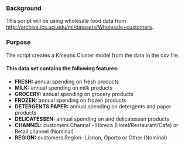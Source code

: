 ### Background
This script will be using wholesale food data from http://archive.ics.uci.edu/ml/datasets/Wholesale+customers. 

### Purpose
The script creates a Kmeans Cluster model from the data in the csv file.

#### This data set contains the following features:
- __FRESH:__ annual spending on fresh products 
- __MILK:__ annual spending on milk products
- __GROCERY:__ annual spending on grocery products
- __FROZEN:__ annual spending on frozen products
- __DETERGENTS PAPER:__ annual spending on detergents and paper products
- __DELICATESSEN:__ annual spending on and delicatessen products
- __CHANNEL:__ customers Channel - Horeca (Hotel/Restaurant/Cafe) or Retail channel (Nominal)
- __REGION:__ customers Region- Lisnon, Oporto or Other (Nominal)
